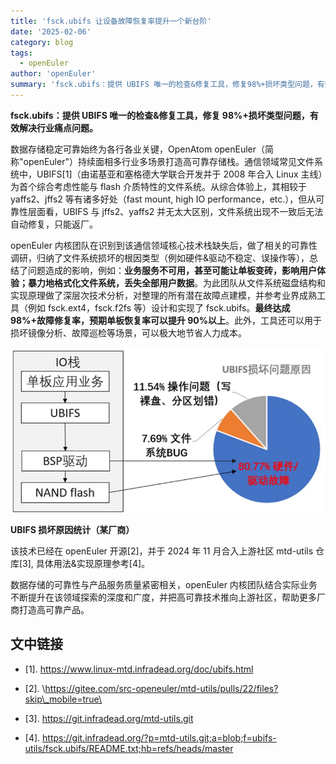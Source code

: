 ```yaml
---
title: 'fsck.ubifs 让设备故障恢复率提升一个新台阶'
date: '2025-02-06'
category: blog
tags:
  - openEuler
author: 'openEuler'
summary: 'fsck.ubifs：提供 UBIFS 唯一的检查&修复工具，修复98%+损坏类型问题，有效解决行业痛点问题。'
---
```





**fsck.ubifs：提供 UBIFS 唯一的检查&修复工具，修复
98%+损坏类型问题，有效解决行业痛点问题。**

数据存储稳定可靠始终为各行各业关键，OpenAtom
openEuler（简称"openEuler"）持续面相多行业多场景打造高可靠存储栈。通信领域常见文件系统中，UBIFS\[1\]（由诺基亚和塞格德大学联合开发并于
2008 年合入 Linux 主线）为首个综合考虑性能与 flash
介质特性的文件系统。从综合体验上，其相较于 yaffs2、jffs2
等有诸多好处（fast mount, high IO
performance，etc.），但从可靠性层面看，UBIFS 与 jffs2、yaffs2
并无太大区别，文件系统出现不一致后无法自动修复，只能返厂。

openEuler
内核团队在识别到该通信领域核心技术栈缺失后，做了相关的可靠性调研，归纳了文件系统损坏的根因类型（例如硬件&驱动不稳定、误操作等），总结了问题造成的影响，例如：**业务服务不可用，甚至可能让单板变砖，影响用户体验；暴力地格式化文件系统，丢失全部用户数据**。为此团队从文件系统磁盘结构和实现原理做了深层次技术分析，对整理的所有潜在故障点建模，并参考业界成熟工具（例如
fsck.ext4，fsck.f2fs 等）设计和实现了 fsck.ubifs。**最终达成
98%+故障修复率，预期单板恢复率可以提升
90%以上**。此外，工具还可以用于损坏镜像分析、故障巡检等场景，可以极大地节省人力成本。

![IMG\_256](./media/image1.png)

**UBIFS 损坏原因统计（某厂商）**

该技术已经在 openEuler 开源\[2\]，并于 2024 年 11 月合入上游社区
mtd-utils 仓库\[3\], 具体用法&实现原理参考\[4\]。

数据存储的可靠性与产品服务质量紧密相关，openEuler
内核团队结合实际业务不断提升在该领域探索的深度和广度，并把高可靠技术推向上游社区，帮助更多厂商打造高可靠产品。

**文中链接**
------------

-   \[1\]. https://www.linux-mtd.infradead.org/doc/ubifs.html

-   \[2\].
    \https://gitee.com/src-openeuler/mtd-utils/pulls/22/files?skip\_mobile=true\

-   \[3\]. https://git.infradead.org/mtd-utils.git

-   \[4\].
    https://git.infradead.org/?p=mtd-utils.git;a=blob;f=ubifs-utils/fsck.ubifs/README.txt;hb=refs/heads/master
